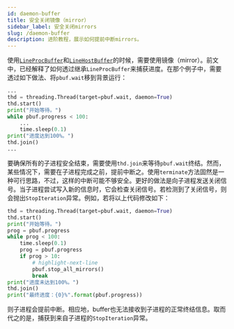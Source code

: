 ```yaml
---
id: daemon-buffer
title: 安全关闭镜像（mirror）
sidebar_label: 安全关闭mirrors
slug: /daemon-buffer
description: 进阶教程，展示如何提前中断mirrors。
---
```


使用[`LineProcBuffer`](../apis/mproc/LineProcBuffer.mdx)和[`LineHostBuffer`](../apis/host/LineHostBuffer.mdx)的时候，需要使用镜像（mirror）。前文中，已经解释了如何透过继承`LineProcBuffer`来捕获进度。在那个例子中，需要透过如下做法、将`pbuf.wait`移到背景运行：

```python
...
thd = threading.Thread(target=pbuf.wait, daemon=True)
thd.start()
print("开始等待。")
while pbuf.progress < 100:
    ...
    time.sleep(0.1)
print("进度达到100%。")
thd.join()
...
```

要确保所有的子进程安全结束，需要使用`thd.join`来等待`pbuf.wait`终结。然而，某些情况下，需要在子进程完成之前，提前中断之。使用`terminate`方法固然是一种可行思路，不过，这样的中断可能不够安全。更好的做法是向子进程发送关闭信号。当子进程尝试写入新的信息时，它会检查关闭信号。若检测到了关闭信号，则会抛出`StopIteration`异常。例如，若将以上代码修改如下：

```python
thd = threading.Thread(target=pbuf.wait, daemon=True)
thd.start()
print("开始等待。")
prog = pbuf.progress
while prog < 100:
    time.sleep(0.1)
    prog = pbuf.progress
    if prog > 10:
        # highlight-next-line
        pbuf.stop_all_mirrors()
        break
print("进度未达到100%。")
thd.join()
print("最终进度：{0}%".format(pbuf.progress))
```

则子进程会提前中断。相应地，buffer也无法接收到子进程的正常终结信息。取而代之的是，捕获到来自子进程的`StopIteration`异常。
